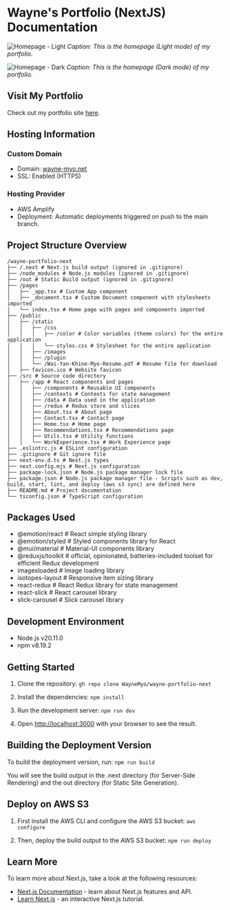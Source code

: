 # Wayne's Portfolio (NextJS) Documentation

![Homepage - Light](https://github.com/WayneMyo/wayne-portfolio-next/assets/57591039/4057d8a3-19b7-4a22-81cc-af0797db458f)
*Caption: This is the homepage (Light mode) of my portfolio.*

![Homepage - Dark](https://github.com/WayneMyo/wayne-portfolio-next/assets/57591039/d5f5601a-c114-4c1a-86b6-4baf58fe3d8f)
*Caption: This is the homepage (Dark mode) of my portfolio.*

## Visit My Portfolio
Check out my portfolio site [here](https://wayne-myo.net/).

## Hosting Information
### Custom Domain
- Domain: [wayne-myo.net](https://wayne-myo.net/)
- SSL: Enabled (HTTPS)

### Hosting Provider
- AWS Amplify
- Deployment: Automatic deployments triggered on push to the main branch.

## Project Structure Overview
```
/wayne-portfolio-next
├── /.next # Next.js build output (ignored in .gitignore)
├── /node_modules # Node.js modules (ignored in .gitignore)
├── /out # Static Build output (ignored in .gitignore)
├── /pages
│   ├── _app.tsx # Custom App component
│   ├── _document.tsx # Custom Document component with stylesheets imported
│   └── index.tsx # Home page with pages and components imported
├── /public
│   ├── /static
│   │   ├── /css
│   │   │   ├── /color # Color variables (theme colors) for the entire application
│   │   │   └── styles.css # Stylesheet for the entire application
│   │   ├── /images
│   │   ├── /plugin
│   │   └── /Wai-Yan-Khine-Myo-Resume.pdf # Resume file for download
│   ├── favicon.ico # Website favicon
├── /src # Source code directory
│   ├── /app # React components and pages
│   │   ├── /components # Reusable UI components
│   │   ├── /contexts # Contexts for state management
│   │   ├── /data # Data used in the application
│   │   ├── /redux # Redux store and slices
│   │   ├── About.tsx # About page
│   │   ├── Contact.tsx # Contact page
│   │   ├── Home.tsx # Home page
│   │   ├── Recommendations.tsx # Recommendations page
│   │   ├── Utils.tsx # Utility functions
│   │   └── WorkExperience.tsx # Work Experience page
├── .eslintrc.js # ESLint configuration
├── .gitignore # Git ignore file
├── next-env.d.ts # Next.js types
├── next.config.mjs # Next.js configuration
├── package-lock.json # Node.js package manager lock file
├── package.json # Node.js package manager file - Scripts such as dev, build, start, lint, and deploy (aws s3 sync) are defined here
├── README.md # Project documentation
└── tsconfig.json # TypeScript configuration
```

## Packages Used
- @emotion/react # React simple styling library
- @emotion/styled # Styled components library for React
- @mui/material # Material-UI components library
- @reduxjs/toolkit # official, opinionated, batteries-included toolset for efficient Redux development
- imagesloaded # Image loading library
- isotopes-layout # Responsive item sizing library
- react-redux # React Redux library for state management
- react-slick # React carousel library
- slick-carousel # Slick carousel library

## Development Environment
- Node.js v20.11.0
- npm v8.19.2

## Getting Started
1. Clone the repository:
```gh repo clone WayneMyo/wayne-portfolio-next```

2. Install the dependencies:
```npm install```

3. Run the development server:
```npm run dev```

4. Open [http://localhost:3000](http://localhost:3000) with your browser to see the result.

## Building the Deployment Version
To build the deployment version, run:
```npm run build```

You will see the build output in the .next directory (for Server-Side Rendering) and the out directory (for Static Site Generation).

## Deploy on AWS S3
1. First install the AWS CLI and configure the AWS S3 bucket:
```aws configure```

2. Then, deploy the build output to the AWS S3 bucket:
```npm run deploy```

## Learn More
To learn more about Next.js, take a look at the following resources:
- [Next.js Documentation](https://nextjs.org/docs) - learn about Next.js features and API.
- [Learn Next.js](https://nextjs.org/learn) - an interactive Next.js tutorial.
